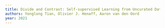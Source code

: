 ```yaml
---
title: Divide and Contrast: Self-supervised Learning from Uncurated Data
authors: Yonglong Tian, Olivier J. Henaff, Aaron van den Oord
year: 2021
---
```


